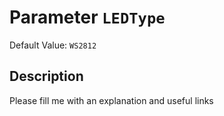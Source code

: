 # Parameter `LEDType`
Default Value: `WS2812`





## Description
Please fill me with an explanation and useful links


